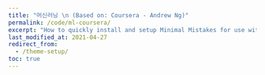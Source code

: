 ```yaml
---
title: "머신러닝 \n (Based on: Coursera - Andrew Ng)"
permalink: /code/ml-coursera/
excerpt: "How to quickly install and setup Minimal Mistakes for use with GitHub Pages."
last_modified_at: 2021-04-27
redirect_from:
  - /theme-setup/
toc: true
---
```




